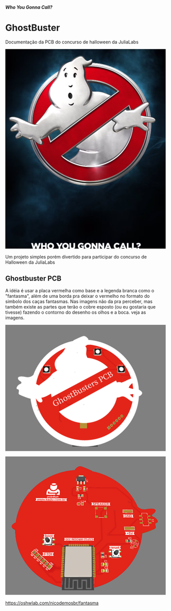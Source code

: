 ##### Who You Gonna Call?

# GhostBuster

Documentação da PCB do concurso de halloween da JuliaLabs

![Cartaz do filme GhostBuster](whoyougonnacall.png "Who you gonna call?")

Um projeto simples porém divertido para participar do concurso de Halloween da JuliaLabs

## Ghostbuster PCB

A idéia é usar a placa vermelha como base e a legenda branca como o "fantasma", além de uma borda pra deixar o vermelho no formato do simbolo dos caças fantasmas.
Nas imagens não da pra perceber, mas também existe as partes que terão o cobre esposto (ou eu gostaria que tivesse) fazendo o contorno do desenho os olhos e a boca. veja as imagens.

![Frente da PCB](frente.png "Frente")

![Traseira da PCB](verso.png "Verso")


https://oshwlab.com/nicodemosbr/fantasma
